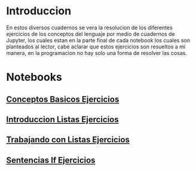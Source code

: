# Introduccion

En estos diversos cuadernos se vera la resolucion de los diferentes ejercicios de los conceptos del lenguaje por medio de cuadernos de Jupyter, los cuales estan en la parte final de cada notebook los cuales son planteados al lector, cabe aclarar que estos ejercicios son resueltos a mi manera, en la programacion no hay solo una forma de resolver las cosas.

# Notebooks

## [Conceptos Basicos Ejercicios](./Conceptos_Basicos_Ejercicios.ipynb)
## [Introduccion Listas Ejercicios](./Introduccion_Listas_Ejercicios.ipynb)
## [Trabajando con Listas Ejercicios](./Trabajando_Listas_Ejercicios.ipynb)
## [Sentencias If Ejercicios](./Sentencias_IF_Ejercicios.ipynb)


